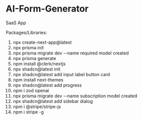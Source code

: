 # AI-Form-Generator
SaaS App

Packages/Libraries:
1) npx create-next-app@latest
2) npx prisma init
3) npx prisma migrate dev --name required model created
4) npx prisma generate
5) npm install @clerk/nextjs
6) npx shadcn@latest init
7) npx shadcn@latest add input label button card
8) npm install next-themes
9) npx shadcn@latest add progress
10) npm i zod openai
11) npx prisma migrate dev --name subscription model created 
12) npx shadcn@latest add sidebar dialog
13) npm i @stripe/stripe-js
14) npm i stripe -g
